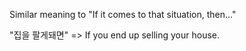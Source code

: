 Similar meaning to "If it comes to that situation, then..."

"집을 팔게돼면" => If you end up selling your house.